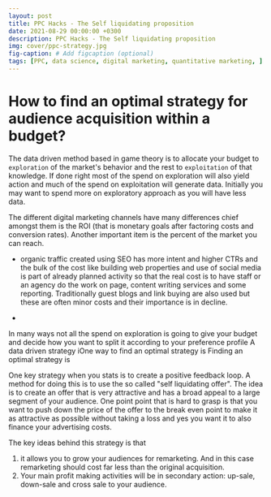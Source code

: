 ```yaml
---
layout: post
title: PPC Hacks - The Self liquidating proposition
date: 2021-08-29 00:00:00 +0300
description: PPC Hacks - The Self liquidating proposition
img: cover/ppc-strategy.jpg
fig-caption: # Add figcaption (optional)
tags: [PPC, data science, digital marketing, quantitative marketing, ] 
---
```


# How to find an optimal strategy for audience acquisition within a budget?

The data driven method based in game theory is to allocate your budget to `exploration` of the market's behavior and the rest to `exploitation` of that knowledge. If done right most of the spend on exploration will also yield action and much of the spend on exploitation will generate data. Initially you may want to spend more on exploratory approach as you will have less data.

The different digital marketing channels have many differences chief amongst them is the ROI (that is monetary goals after factoring costs and conversion rates). Another important item is the percent of the market you can reach.
- organic traffic created using SEO has more intent and higher CTRs and the bulk of the cost like building web properties and use of social media is part of already planned activity so that the real cost is to have staff or an agency do the work on page, content writing services and some reporting. Traditionally guest blogs and link buying are also used but these are often minor costs and their importance is in decline.
 
 - 

In many ways not all the spend on exploration is going to give  your budget and decide how you want to split it according to your preference profile A data driven strategy iOne way to find an optimal strategy is Finding an optimal strategy is 

One key strategy when you stats is to create a positive feedback loop. A method for doing this is to use the so called "self liquidating offer". The idea is to create an offer that is very attractive and has a broad appeal to a large segment of your audience. One point point that is hard to grasp is that you want to push down the price of the offer to the break even point to make it as attractive as possible without taking a loss and yes you want it to also finance your advertising costs.

The key ideas behind this strategy is that 
1. it allows you to grow your audiences for remarketing. And in this case remarketing should cost far less than the original acquisition. 
1. Your main profit making activities will be in secondary action: up-sale, down-sale and cross sale to your audience.



